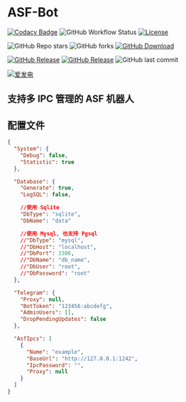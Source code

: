 # ASF-Bot

[![Codacy Badge](https://app.codacy.com/project/badge/Grade/d9f65c78630449a185fb582e95a14a47)](https://www.codacy.com/gh/chr233/asf-bot/dashboard)
![GitHub Workflow Status](https://img.shields.io/github/actions/workflow/status/chr233/asf-bot/publish.yml?logo=github)
[![License](https://img.shields.io/github/license/chr233/asf-bot?logo=apache)](https://github.com/chr233/asf-bot/blob/master/license)

![GitHub Repo stars](https://img.shields.io/github/stars/chr233/asf-bot?style=flat&logo=github)
![GitHub forks](https://img.shields.io/github/forks/chr233/asf-bot?style=flat&logo=github)
[![GitHub Download](https://img.shields.io/github/downloads/chr233/asf-bot/total?logo=github)](https://img.shields.io/github/v/release/chr233/asf-bot)

[![GitHub Release](https://img.shields.io/github/v/release/chr233/asf-bot?logo=github)](https://github.com/chr233/asf-bot/releases)
[![GitHub Release](https://img.shields.io/github/v/release/chr233/asf-bot?include_prereleases&label=pre-release&logo=github)](https://github.com/chr233/asf-bot/releases)
![GitHub last commit](https://img.shields.io/github/last-commit/chr233/asf-bot?logo=github)

[![爱发电](https://img.shields.io/badge/爱发电-chr__-ea4aaa.svg?logo=github-sponsors)](https://afdian.net/@chr233)

## 支持多 IPC 管理的 ASF 机器人

## 配置文件

```json
{
  "System": {
    "Debug": false,
    "Statistic": true
  },

  "Database": {
    "Generate": true,
    "LogSQL": false,

    //使用 Sqlite
    "DbType": "sqlite",
    "DbName": "data"

    //使用 Mysql, 也支持 Pgsql
    //"DbType": "mysql",
    //"DbHost": "localhost",
    //"DbPort": 3306,
    //"DbName": "db_name",
    //"DbUser": "root",
    //"DbPassword": "root"
  },

  "Telegram": {
    "Proxy": null,
    "BotToken": "123456:abcdefg",
    "AdminUsers": [],
    "DropPendingUpdates": false
  },

  "AsfIpcs": [
    {
      "Name": "example",
      "BaseUrl": "http://127.0.0.1:1242",
      "IpcPassword": "",
      "Proxy": null
    }
  ]
}
```
